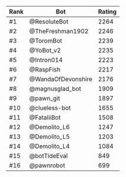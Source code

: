 Rank|Bot|Rating
---|---|---
#1|@ResoluteBot|2264
#2|@TheFreshman1902|2246
#3|@ToromBot|2239
#4|@YoBot_v2|2235
#5|@Intron014|2223
#6|@RaspFish|2217
#7|@WandaOfDevonshire|2176
#8|@magnusglad_bot|1909
#9|@pawn_git|1897
#10|@clueless-bot|1655
#11|@FataliiBot|1508
#12|@Demolito_L6|1247
#13|@Demolito_L5|1203
#14|@Demolito_L4|1084
#15|@botTideEval|849
#16|@pawnrobot|699
